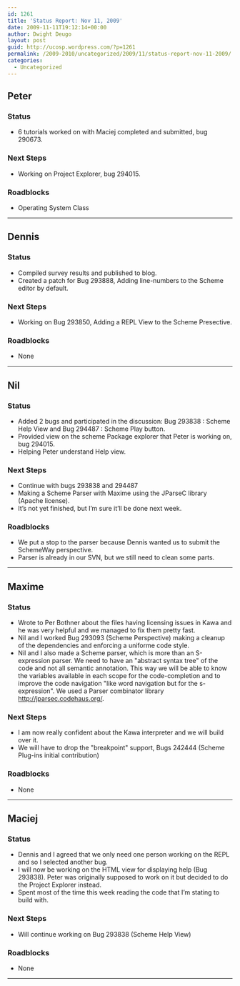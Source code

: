 ```yaml
---
id: 1261
title: 'Status Report: Nov 11, 2009'
date: 2009-11-11T19:12:14+00:00
author: Dwight Deugo
layout: post
guid: http://ucosp.wordpress.com/?p=1261
permalink: /2009-2010/uncategorized/2009/11/status-report-nov-11-2009/
categories:
  - Uncategorized
---
```

## **Peter**

### Status

  * 6 tutorials worked on with Maciej completed and submitted, bug 290673.

### Next Steps

  * Working on Project Explorer, bug 294015.

### Roadblocks

<ul type="disc">
  <li>
    Operating System Class
  </li>
</ul>

* * *

## **Dennis**

### Status

  * Compiled survey results and published to blog.
  * Created a patch for Bug 293888, Adding line-numbers to the Scheme editor by default. 

### Next Steps

  * Working on Bug 293850, Adding a REPL View to the Scheme Presective.

### Roadblocks

<ul type="disc">
  <li>
    None
  </li>
</ul>

* * *

## **Nil**

### Status

  * Added 2 bugs and participated in the discussion: Bug 293838 : Scheme Help View and Bug 294487 : Scheme Play button.
  * Provided view on the scheme Package explorer that Peter is working on, bug 294015.
  * Helping Peter understand Help view.

### Next Steps

  * Continue with bugs 293838 and 294487
  * Making a Scheme Parser with Maxime using the JParseC library (Apache license). 
  * It&#8217;s not yet finished, but I&#8217;m sure it&#8217;ll be done next week. 

### Roadblocks

<ul type="disc">
  <li>
    We put a stop to the parser because Dennis wanted us to submit the SchemeWay perspective.
  </li>
  <li>
    Parser is already in our SVN, but we still need to clean some parts.
  </li>
</ul>

* * *

## **Maxime**

### Status

  * Wrote to Per Bothner about the files having licensing issues in Kawa and he was very helpful and we managed to fix them pretty fast.
  * Nil and I worked Bug 293093 (Scheme Perspective) making a cleanup of the dependencies and enforcing a uniforme code style.
  * Nil and I also made a Scheme parser, which is more than an S-expression parser. We need to have an "abstract syntax tree" of the code and not all semantic annotation. This way we will be able to know the variables available in each scope for the code-completion and to improve the code navigation "like word navigation but for the s-expression". We used a Parser combinator library http://jparsec.codehaus.org/.

### Next Steps

  * I am now really confident about the Kawa interpreter and we will build over it.
  * We will have to drop the "breakpoint" support, Bugs 242444 (Scheme Plug-ins initial contribution)

### Roadblocks

<ul type="disc">
  <li>
    None
  </li>
</ul>

* * *

## **Maciej**

### Status

  * Dennis and I agreed that we only need one person working on the REPL and so I selected another bug.
  * I will now be working on the HTML view for displaying help (Bug 293838). Peter was originally supposed to work on it but decided to do the Project Explorer instead.
  * Spent most of the time this week reading the code that I&#8217;m stating to build with. 

### Next Steps

  * Will continue working on Bug 293838 (Scheme Help View)

### Roadblocks

<ul type="disc">
  <li>
    None
  </li>
</ul>

* * *